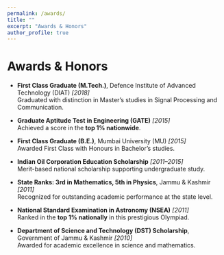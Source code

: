 ```yaml
---
permalink: /awards/
title: ""
excerpt: "Awards & Honors"
author_profile: true
---
```


# <i class="fa fa-fw fa-trophy"></i> Awards & Honors

- **First Class Graduate (M.Tech.)**, Defence Institute of Advanced Technology (DIAT) *[2018]*  
  Graduated with distinction in Master’s studies in Signal Processing and Communication.

- **Graduate Aptitude Test in Engineering (GATE)** *[2015]*  
  Achieved a score in the **top 1% nationwide**.

- **First Class Graduate (B.E.)**, Mumbai University (MU) *[2015]*  
  Awarded First Class with Honours in Bachelor’s studies.

- **Indian Oil Corporation Education Scholarship** *[2011–2015]*  
  Merit-based national scholarship supporting undergraduate study.

- **State Ranks: 3rd in Mathematics, 5th in Physics**, Jammu & Kashmir *[2011]*  
  Recognized for outstanding academic performance at the state level.

- **National Standard Examination in Astronomy (NSEA)** *[2011]*  
  Ranked in the **top 1% nationally** in this prestigious Olympiad.

- **Department of Science and Technology (DST) Scholarship**, Government of Jammu & Kashmir *[2010]*  
  Awarded for academic excellence in science and mathematics.
